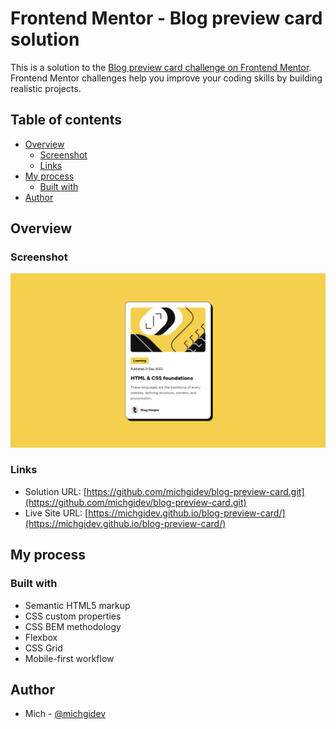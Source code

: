 # Frontend Mentor - Blog preview card solution

This is a solution to the [Blog preview card challenge on Frontend Mentor](https://www.frontendmentor.io/challenges/blog-preview-card-ckPaj01IcS). Frontend Mentor challenges help you improve your coding skills by building realistic projects. 

## Table of contents

- [Overview](#overview)
  - [Screenshot](#screenshot)
  - [Links](#links)
- [My process](#my-process)
  - [Built with](#built-with)
- [Author](#author)

## Overview

### Screenshot

![](./screenshot.png)

### Links

- Solution URL: [https://github.com/michgidev/blog-preview-card.git](https://github.com/michgidev/blog-preview-card.git)
- Live Site URL: [https://michgidev.github.io/blog-preview-card/](https://michgidev.github.io/blog-preview-card/)

## My process

### Built with

- Semantic HTML5 markup
- CSS custom properties
- CSS BEM methodology
- Flexbox
- CSS Grid
- Mobile-first workflow

## Author

- Mich - [@michgidev](https://www.frontendmentor.io/profile/michgidev)